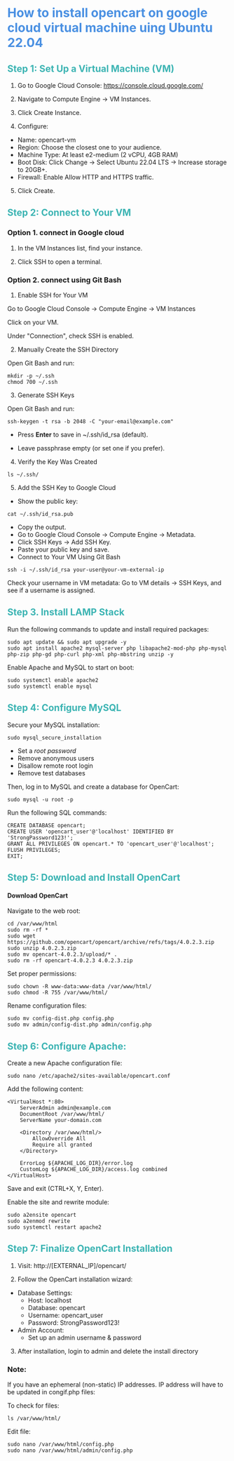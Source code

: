 # <span style="color:  #4A90E2;">How to install opencart on google cloud virtual machine uing Ubuntu 22.04 </span>


## <span style="color: #3CB4B3;"> Step 1: Set Up a Virtual Machine (VM)

1. Go to Google Cloud Console: https://console.cloud.google.com/

2. Navigate to Compute Engine → VM Instances.

3. Click Create Instance.

4. Configure:

* Name: opencart-vm
* Region: Choose the closest one to your audience.
* Machine Type: At least e2-medium (2 vCPU, 4GB RAM)
* Boot Disk: Click Change → Select Ubuntu 22.04 LTS → Increase storage to 20GB+.
* Firewall: Enable Allow HTTP and HTTPS traffic.

5. Click Create.

## <span style="color: #3CB4B3;"> Step 2: Connect to Your VM

### Option 1. connect in Google cloud

1. In the VM Instances list, find your instance.

2. Click SSH to open a terminal.

### Option 2. connect using Git Bash 

1. Enable SSH for Your VM 

 Go to Google Cloud Console → Compute Engine → VM Instances

 Click on your VM.

 Under "Connection", check SSH is enabled.

 2. Manually Create the SSH Directory

Open Git Bash and run:

```
mkdir -p ~/.ssh
chmod 700 ~/.ssh
```

3. Generate SSH Keys 

Open Git Bash and run:
```
ssh-keygen -t rsa -b 2048 -C "your-email@example.com"
```
* Press **Enter** to save in ~/.ssh/id_rsa (default).

* Leave passphrase empty (or set one if you prefer).

4. Verify the Key Was Created

```
ls ~/.ssh/
```
5. Add the SSH Key to Google Cloud

* Show the public key:
```
cat ~/.ssh/id_rsa.pub
```

* Copy the output.
* Go to Google Cloud Console → Compute Engine → Metadata.
* Click SSH Keys → Add SSH Key.
* Paste your public key and save.
* Connect to Your VM Using Git Bash

```
ssh -i ~/.ssh/id_rsa your-user@your-vm-external-ip
```

Check your username in VM metadata: Go to VM details → SSH Keys, and see if a username is assigned.

## <span style="color: #3CB4B3;">Step 3. Install LAMP Stack 

Run the following commands to update and install required packages:

```
sudo apt update && sudo apt upgrade -y
sudo apt install apache2 mysql-server php libapache2-mod-php php-mysql php-zip php-gd php-curl php-xml php-mbstring unzip -y
```

Enable Apache and MySQL to start on boot:

```
sudo systemctl enable apache2
sudo systemctl enable mysql
```
## <span style="color: #3CB4B3;">Step 4: Configure MySQL

Secure your MySQL installation:

```
sudo mysql_secure_installation
```

* Set a *root password*
* Remove anonymous users
* Disallow remote root login
* Remove test databases

Then, log in to MySQL and create a database for OpenCart:

```
sudo mysql -u root -p
```

Run the following SQL commands:

```
CREATE DATABASE opencart;
CREATE USER 'opencart_user'@'localhost' IDENTIFIED BY 'StrongPassword123!';
GRANT ALL PRIVILEGES ON opencart.* TO 'opencart_user'@'localhost';
FLUSH PRIVILEGES;
EXIT;
```

 ## <span style="color: #3CB4B3;">Step 5: Download and Install OpenCart

 #### Download OpenCart

Navigate to the web root:

 ```
cd /var/www/html
sudo rm -rf *
sudo wget https://github.com/opencart/opencart/archive/refs/tags/4.0.2.3.zip
sudo unzip 4.0.2.3.zip
sudo mv opencart-4.0.2.3/upload/* .
sudo rm -rf opencart-4.0.2.3 4.0.2.3.zip
```

Set proper permissions:
```
sudo chown -R www-data:www-data /var/www/html/
sudo chmod -R 755 /var/www/html/
```

Rename configuration files:
```
sudo mv config-dist.php config.php
sudo mv admin/config-dist.php admin/config.php
```

## <span style="color: #3CB4B3;">Step 6: Configure Apache:

Create a new Apache configuration file:
```
sudo nano /etc/apache2/sites-available/opencart.conf
```

Add the following content:
```
<VirtualHost *:80>
    ServerAdmin admin@example.com
    DocumentRoot /var/www/html/
    ServerName your-domain.com

    <Directory /var/www/html/>
        AllowOverride All
        Require all granted
    </Directory>

    ErrorLog ${APACHE_LOG_DIR}/error.log
    CustomLog ${APACHE_LOG_DIR}/access.log combined
</VirtualHost>
```

Save and exit (CTRL+X, Y, Enter).

Enable the site and rewrite module:

```
sudo a2ensite opencart
sudo a2enmod rewrite
sudo systemctl restart apache2
```

## <span style="color: #3CB4B3;">Step 7: Finalize OpenCart Installation

1. Visit: http://[EXTERNAL_IP]/opencart/

2. Follow the OpenCart installation wizard:

* Database Settings:
    * Host: localhost
    * Database: opencart
    * Username: opencart_user
    * Password: StrongPassword123!
* Admin Account:
    * Set up an admin username & password

3. After installation, login to admin and delete the install directory

### Note:
If you have an ephemeral (non-static) IP addresses. IP address will have to be updated in congif.php files:

To check for files:
```
ls /var/www/html/
```

Edit file:
```
sudo nano /var/www/html/config.php
sudo nano /var/www/html/admin/config.php
```
